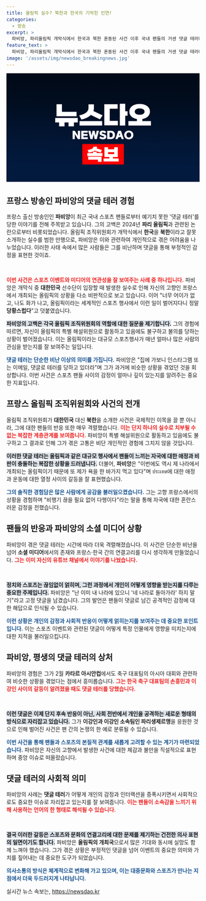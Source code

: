 ```yaml
---
title: 올림픽 실수? 북한과 한국의 기막힌 인연!
categories:
  - 방송
excerpt: >
  파비앙, 파리올림픽 개막식에서 한국과 북한 혼동된 사건 이후 국내 팬들의 거센 댓글 테러에 시달렸다고 고백! 내가 욕받이가 된 느낌이라며 심경을 토로한 그의 이야기, 클릭해보세요!
feature_text: >
  파비앙, 파리올림픽 개막식에서 한국과 북한 혼동된 사건 이후 국내 팬들의 거센 댓글 테러에 시달렸다고 고백! 내가 욕받이가 된 느낌이라며 심경을 토로한 그의 이야기, 클릭해보세요!
image: '/assets/img/newsdao_breakingnews.jpg'
---
```


<p><img src="/assets/img/newsdao_breakingnews.jpg" alt="bookingtag 속보" /></p>

<h2 data-ke-size="size26">프랑스 방송인 파비앙의 댓글 테러 경험</h2>

<p data-ke-size="size16">프랑스 출신 방송인인 <b>파비앙</b>이 최근 국내 스포츠 팬들로부터 예기치 못한 '댓글 테러'를 당한 이야기를 전해 주목받고 있습니다. 그의 고백은 2024년 <b>파리 올림픽</b>과 관련된 논란으로부터 비롯되었습니다. 올림픽 조직위원회가 개막식에서 <b>한국</b>을 <b>북한</b>이라고 잘못 소개하는 실수를 범한 만행으로, 파비앙은 이와 관련하여 개인적으로 겪은 어려움을 나누었습니다. 이러한 사태 속에서 많은 사람들은 그를 비난하며 댓글을 통해 부정적인 감정을 표현한 것이죠.</p>

<p data-ke-size="size16">&nbsp;</p>

<p><b><span style="color: #ee2323;">이번 사건은 스포츠 이벤트와 미디어의 연관성을 잘 보여주는 사례 중 하나입니다.</span></b> 파비앙은 개막식 중 <b>대한민국</b> 선수단이 입장할 때 발생한 실수로 인해 자신의 고향인 프랑스에서 개최되는 올림픽의 상황을 다소 비판적으로 보고 있습니다. 이어 "너무 어이가 없고, 나도 화가 나고, 올림픽이라는 세계적인 스포츠 행사에서 이런 일이 벌어지다니 정말 <b>당황스럽다</b>"고 덧붙였습니다. </p>

<p><b><span style="background-color: #21538527;">파비앙의 고백은 각국 올림픽 조직위원회의 역할에 대한 질문을 제기합니다.</span></b> 그의 경험에 따르면, 자신이 올림픽의 특별 해설위원으로 활동하고 있음에도 불구하고 불의를 당하는 상황이 벌어졌습니다. 이는 올림픽이라는 대규모 스포츠행사가 매년 얼마나 많은 사람의 관심을 받는지를 잘 보여주는 일입니다. </p>

<p><b><span style="color: #1a5490;">댓글 테러는 단순한 비난 이상의 의미를 가집니다.</span></b> 파비앙은 "집에 가보니 인스타그램 또는 이메일, 댓글로 테러를 당하고 있더라"며 그가 과거에 비슷한 상황을 겪었던 것을 회상합니다. 이번 사건은 스포츠 팬들 사이의 감정이 얼마나 깊이 있는지를 알려주는 중요한 지표입니다. </p>

<h2 data-ke-size="size26">프랑스 올림픽 조직위원회와 사건의 전개</h2>

<p data-ke-size="size16">올림픽 조직위원회가 <b>대한민국</b> 대신 <b>북한</b>을 소개한 사건은 국제적인 이목을 끌 뿐 아니라, 그에 대한 팬들의 반응 또한 매우 격렬했습니다. <b><span style="color: #ee2323;">이는 단지 하나의 실수로 치부될 수 없는 복잡한 계층관계를 보여줍니다.</span></b> 파비앙이 특별 해설위원으로 활동하고 있음에도 불구하고 그 결과로 인해 그가 겪은 고통은 비단 개인적인 경험에 그치지 않을 것입니다. 

<b><span style="background-color: #21538527;">이러한 댓글 테러는 올림픽과 같은 대규모 행사에서 팬들이 느끼는 자국에 대한 애정과 비판이 충돌하는 복잡한 상황을 드러냅니다.</span></b> 더불어, <b>파비앙</b>은 "이번에도 역시 제 나라에서 개최되는 올림픽이기 때문에 또 제가 욕을 한 바가지 먹고 있다"며 ประเทศ에 대한 애정과 운동에 대한 열정 사이의 갈등을 잘 표현했습니다.

<b><span style="color: #1a5490;">그의 솔직한 경험담은 많은 사람에게 공감을 불러일으켰습니다.</span></b> 그는 고향 프랑스에서의 상황을 경험하며 "비행기 끊을 필요 없어 다행이다"라는 말을 통해 자국에 대한 혼란스러운 감정을 전했습니다. 

<h2 data-ke-size="size26">팬들의 반응과 파비앙의 소셜 미디어 상황</h2>

<p data-ke-size="size16">파비앙이 겪은 댓글 테러는 시간에 따라 더욱 격렬해졌습니다. 이 사건은 단순한 비난을 넘어 <b>소셜 미디어</b>에서의 존재와 프랑스·한국 간의 연결고리를 다시 생각하게 만들었습니다. <b><span style="color: #ee2323;">그는 이미 자신의 유튜브 채널에서 이야기를 나눴습니다.</span></b> 

<p data-ke-size="size16">&nbsp;</p>

<p><b><span style="background-color: #21538527;">정치와 스포츠는 끊임없이 얽히며, 그런 과정에서 개인이 어떻게 영향을 받는지를 다루는 중요한 주제입니다.</span></b> 파비앙은 "난 이미 내 나라에 있으니 '네 나라로 돌아가라' 하지 말기"라고 고정 댓글을 남겼습니다. 그의 발언은 팬들이 댓글로 남긴 공격적인 감정에 대한 해답으로 인식될 수 있습니다. </p>

<p><b><span style="color: #1a5490;">이런 상황은 개인의 감정과 사회적 반응이 어떻게 얽히는지를 보여주는 데 중요한 포인트입니다.</span></b> 이는 스포츠 이벤트와 관련된 댓글이 어떻게 특정 인물에게 영향을 미치는지에 대한 지적을 불러일으킵니다. </p>

<h2 data-ke-size="size26">파비앙, 평생의 댓글 테러의 상처</h2>

<p data-ke-size="size16">파비앙의 경험은 그가 2월 <b>카타르 아시안컵</b>에서도 축구 대표팀의 아시아 대회와 관련하여 비슷한 상황을 겪었다는 점에서 흥미롭습니다. <b><span style="color: #ee2323;">그는 한국 축구 대표팀의 손흥민과 이강인 사이의 갈등이 알려졌을 때도 댓글 테러를 당했습니다.</span></b> 

<p data-ke-size="size16">&nbsp;</p>

<p><b><span style="background-color: #21538527;">이런 댓글은 이제 단지 후속 반응이 아닌, 사회 전반에서 개인을 공격하는 새로운 형태의 방식으로 자리잡고 있습니다.</span></b> 그가 <b>이강인과 이강인 소속팀인 파리생제르맹</b>을 응원한 것으로 인해 벌어진 사건은 팬 간의 논쟁의 한 예로 분류될 수 있습니다. </p>

<p><b><span style="color: #1a5490;">이번 사건을 통해 팬들과 스포츠의 본질적 관계를 새롭게 고려할 수 있는 계기가 마련되었습니다.</span></b> 파비앙은 자신의 고향에서 발생한 사건에 대한 체감과 불만을 직설적으로 표현하며 중앙 이슈로 떠올랐습니다. </p>

<h2 data-ke-size="size26">댓글 테러의 사회적 의미</h2>

<p data-ke-size="size16">파비앙의 사례는 <b>댓글 테러</b>가 어떻게 개인의 감정과 인터랙션을 증폭시키면서 사회적으로도 중요한 이슈로 자리잡고 있는지를 잘 보여줍니다. 
<b><span style="color: #ee2323;">이는 팬들이 소속감을 느끼기 위해 사용하는 언어의 한 형태로 해석될 수 있습니다.</span></b> 

<p data-ke-size="size16">&nbsp;</p>

<p><b><span style="background-color: #21538527;">결국 이러한 갈등은 스포츠와 문화의 연결고리에 대한 문제를 제기하는 건전한 의사 표현의 일면이기도 합니다.</span></b> 파비앙은 <b>올림픽의 개최국</b>으로서 많은 기대와 동시에 실망도 함께 느껴야 했습니다. 그가 겪은 상황은 부정적인 댓글을 넘어 이벤트의 중요한 의미와 가치를 짚어내는 데 중요한 도구가 되었습니다. </p>

<p><b><span style="color: #1a5490;">의사소통의 방식은 체계적으로 변화해 가고 있으며, 이는 대중문화와 스포츠가 만나는 지점에서 더욱 두드러지게 나타납니다.</span></b>  </p>

<p data-ke-size="size16"></p>
실시간 뉴스 속보는, <a href="https://newsdao.kr" rel="dofollow">https://newsdao.kr</a>


